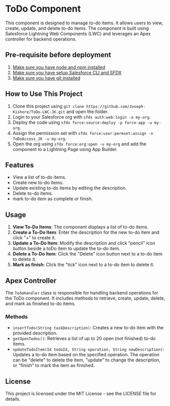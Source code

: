 # ToDo Component
This component is designed to manage to-do items. It allows users to view, create, update, and delete to-do items. The component is built using Salesforce Lightning Web Components (LWC) and leverages an Apex controller for backend operations.

## Pre-requisite before deployment
1. [Make sure you have node and npm installed](https://docs.npmjs.com/downloading-and-installing-node-js-and-npm)
2. [Make sure you have setup Salesforce CLI and SFDX](https://developer.salesforce.com/docs/atlas.en-us.sfdx_setup.meta/sfdx_setup/sfdx_setup_install_cli.htm)
3. [Make sure you have git installed](https://git-scm.com/book/en/v2/Getting-Started-Installing-Git)

## How to Use This Project
1. Clone this project using `git clone https://github.com/Joseph-Kishore/ToDo-LWC-JK.git` and open the folder.  
2. Login to your Salesforce org with `sfdx auth:web:login -a my-org`.  
3. Deploy the code using `sfdx force:source:deploy -p force-app -u my-org`.  
4. Assign the permission set with `sfdx force:user:permset:assign -n ToDoAccess_JK -u my-org`.  
5. Open the org using `sfdx force:org:open -u my-org` and add the component to a Lightning Page using App Builder.

## Features
- View a list of to-do items.
- Create new to-do items.
- Update existing to-do items by editing the description.
- Delete to-do items.
- mark to-do item as complete or finish.

## Usage
1. **View To-Do Items**: The component displays a list of to-do items.
2. **Create a To-Do Item**: Enter the description for the new to-do item and click "+" to create it.
3. **Update a To-Do Item**: Modify the description and click "pencil" icon button beside a toDo item to update the to-do item.
4. **Delete a To-Do Item**: Click the "Delete" icon button next to a to-do item to delete it.
5. **Mark as finish**: Click the "tick" icon next to a to-do item to delete it.

## Apex Controller
The `TodoHandler` class is responsible for handling backend operations for the ToDo component. It includes methods to retrieve, create, update, delete, and mark as finished to-do items.

### Methods
- `insertTodo(String taskDescription)`: Creates a new to-do item with the provided description.
- `getOpenTodos()`: Retrieves a list of up to 20 open (not finished) to-do items.
- `updateTodoItem(Id todoId, String operation, String newDescription)`: Updates a to-do item based on the specified operation. The operation can be "delete" to delete the item, "update" to change the description, or "finish" to mark the item as finished.

## License
This project is licensed under the MIT License - see the LICENSE file for details.
